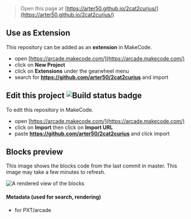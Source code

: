  


> Open this page at [https://arter50.github.io/2cat2curius/](https://arter50.github.io/2cat2curius/)

## Use as Extension

This repository can be added as an **extension** in MakeCode.

* open [https://arcade.makecode.com/](https://arcade.makecode.com/)
* click on **New Project**
* click on **Extensions** under the gearwheel menu
* search for **https://github.com/arter50/2cat2curius** and import

## Edit this project ![Build status badge](https://github.com/arter50/2cat2curius/workflows/MakeCode/badge.svg)

To edit this repository in MakeCode.

* open [https://arcade.makecode.com/](https://arcade.makecode.com/)
* click on **Import** then click on **Import URL**
* paste **https://github.com/arter50/2cat2curius** and click import

## Blocks preview

This image shows the blocks code from the last commit in master.
This image may take a few minutes to refresh.

![A rendered view of the blocks](https://github.com/arter50/2cat2curius/raw/master/.github/makecode/blocks.png)

#### Metadata (used for search, rendering)

* for PXT/arcade
<script src="https://makecode.com/gh-pages-embed.js"></script><script>makeCodeRender("{{ site.makecode.home_url }}", "{{ site.github.owner_name }}/{{ site.github.repository_name }}");</script>
